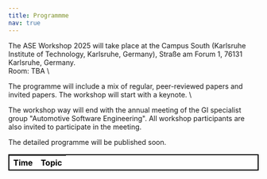 ```yaml
---
title: Programmme
nav: true
---
```

The ASE Workshop 2025 will take place at the Campus South (Karlsruhe Institute of Technology, Karlsruhe, Germany), Straße am Forum 1, 76131 Karlsruhe, Germany. \
Room: TBA \

The programme will include a mix of regular, peer-reviewed papers and invited papers. The workshop will start with a keynote. \

The workshop way will end with the annual meeting of the GI specialist group "Automotive Software Engineering".
All workshop participants are also invited to participate in the meeting.

The detailed programme will be published soon.


<!--
The proceedings are available [here](https://dl.gi.de/collections/53649beb-2b43-4ff0-b149-0471d78af8bb).
-->
<head>
<!-- CSS Code: Place this code in the document's head (between the 'head' tags) -->
<style>
table.GeneratedTable {
  width: 100%;
  background-color: #ffffff;
  border-collapse: collapse;
  border-width: 2px;
  border-color: #000000;
  border-style: solid;
  color: #000000;
}

table.GeneratedTable td, table.GeneratedTable th {
  border-width: 2px;
  border-color: #000000;
  border-style: solid;
  padding: 3px;
}

table.GeneratedTable thead {
  background-color: #c0c0c0;
}
</style>
</head>

<!-- HTML Code: Place this code in the document's body (between the 'body' tags) where the table should appear -->
<table class="GeneratedTable">
  <thead>
    <tr>
      <th>Time</th>
      <th>Topic</th>
    </tr>
  </thead>
  <tbody>
    <!--
    <tr>
      <td>14:00-14:15</td>
      <td>
        <b>Opening</b> <br/>
      </td>
    </tr>
    <tr>
      <td>14:15-15:00</td>
      <td>
        <b>Keynote</b><br/>
        <i>AutoDevSafeOps: Integrated Development and Operation of Safe Automotive Systems</i><br/>
        <b>Núria Mata</b><br/>
        <sup>Fraunhofer Institute for Cognitive Systems IKS, Department Head Engineering for Software-defined Mobility</sup>
      </td>
    </tr>
    <tr>
      <td>15:00-15:30</td>
      <td>
        <i>Verbesserung der Testqualität mit dem Testing Quality Audit</i><br/>
        <b>Ralf Reißing, Christoph Gomringer, and Frank Houdek</b><br/>
        <sup>Hochschule Coburg, Mercedes-Benz AG</sup>
        </td>
     </tr>  
    <tr>
      <td>15:30-16:00</td>
      <td><i>Coffe Break</i></td>
     </tr>  
    <tr>
      <td>16:00-16:30</td>
      <td>
        <i>Mode Management in Contract-Based Design</i><br/>
        <b>Janis Kröger and Martin Fränzle</b><br/>
        <sup>Carl von Ossietzky Universität Oldenburg</sup>
      </td>
     </tr>
    <tr>
      <td>16:30-17:00</td>
      <td>
        <i>The Software-Defined Vehicle</i><br/>
        <b>Daniel Grimm</b><br/>
        <sub>Karlsruher Institut für Technologie, ITIV</sub>
      </td>
    </tr>
     <tr>
      <td>17:00-17:30</td>
      <td>
        <i>Testing of Autonomous Cars: Is it Feasible?</i><br/>
        <b>Christian Facchi</b><br/>
        <sub>Technische Hochschule Ingolstadt</sub>
      </td>
    </tr>
    <tr>
      <td>17:30-18:00</td>
      <td>
        <i>Automotive Software Engineering: Quo Vadis?</i><br/>
        <b>Ralf Reißing</b><br/>
        <sup>Hochschule Coburg</sup>
        </td>
     </tr>  
    <tr>
      <td>18:00-18:30</td>
      <td>
        <i>Annual meeting of the GI specialist group "Automotive Software Engineering"</i>
        <b>All Workshop Participans</b> <br/>
        <sup>GI-Fachgruppe Automotive Software Engineering</sup>
        </td>
     </tr>  
    <tr>
      <td>18:30-20:00</td>
      <td>
        <i>Relaxed Get Together</i><br/>
        <b>All</b>
        </td>
     </tr>
  -->
